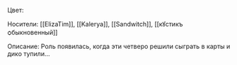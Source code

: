 Цвет: 

Носители: [[ElizaTim]], [[Kalerya]], [[Sandwitch]], [[кꙋстикъ ѻбыкновенный]]

Описание: 
Роль появилась, когда эти четверо решили сыграть в карты и дико тупили...